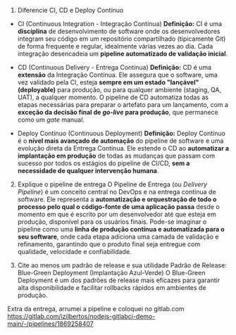 1) Diferencie CI, CD e Deploy Contínuo
- CI (Continuous Integration - Integração Contínua)
**Definição:**
CI é uma **disciplina** de desenvolvimento de software onde os desenvolvedores integram seu código em um repositório compartilhado (tipicamente Git) de forma frequente e regular, idealmente várias vezes ao dia. Cada integração desencadeia um **pipeline automatizado de validação inicial**.

- CD (Continuous Delivery - Entrega Contínua)
**Definição:**
CD é uma **extensão** da Integração Contínua. Ele assegura que o software, uma vez validado pela CI, esteja **sempre em um estado "lançável" (deployable)** para produção, ou para qualquer ambiente (staging, QA, UAT), a qualquer momento. O pipeline de CD automatiza todas as etapas necessárias para preparar o artefato para um lançamento, com a **exceção da decisão final de *go-live* para produção**, que permanece como um *gate* manual.

- Deploy Contínuo (Continuous Deployment)
**Definição:**
Deploy Contínuo é o **nível mais avançado de automação** do pipeline de software e uma evolução direta da Entrega Contínua. Ele estende o CD ao **automatizar a implantação em produção** de todas as mudanças que passam com sucesso por todos os estágios do pipeline de CI/CD, **sem a necessidade de qualquer intervenção humana**.

2) Explique o pipeline de entrega
O Pipeline de Entrega (ou *Delivery Pipeline*) é um conceito central no DevOps e na entrega contínua de software. Ele representa a **automatização e orquestração de todo o processo pelo qual o código-fonte de uma aplicação passa** desde o momento em que é escrito por um desenvolvedor até que esteja em produção, disponível para os usuários finais. Pode-se imaginar o pipeline como uma **linha de produção contínua e automatizada para o seu software**, onde cada etapa adiciona uma camada de validação e refinamento, garantindo que o produto final seja entregue com qualidade, velocidade e confiabilidade.

3) Cite ao menos um padrão de release e sua utilidade
Padrão de Release: Blue-Green Deployment (Implantação Azul-Verde)
O Blue-Green Deployment é um dos padrões de release mais eficazes para garantir alta disponibilidade e facilitar rollbacks rápidos em ambientes de produção.


Extra da entrega, arrumei a pipeline e coloquei no gitlab.com
https://gitlab.com/izilbertos/nodejs-gitlabci-demo-main/-/pipelines/1869258407